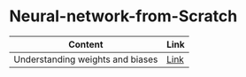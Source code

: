 # Neural-network-from-Scratch

|Content|Link|
|-|-|
|Understanding weights and biases|[Link](https://nbviewer.org/github/Anant-mishra1729/Neural-network-from-Scratch/blob/main/Weights_and_biases/weights_and_biases.ipynb)
